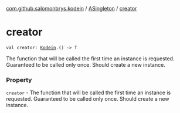 [com.github.salomonbrys.kodein](../index.md) / [ASingleton](index.md) / [creator](.)

# creator

`val creator: `[`Kodein`](../-kodein/index.md)`.() -> T`

The function that will be called the first time an instance is requested. Guaranteed to be called only once. Should create a new instance.

### Property

`creator` - The function that will be called the first time an instance is requested. Guaranteed to be called only once. Should create a new instance.